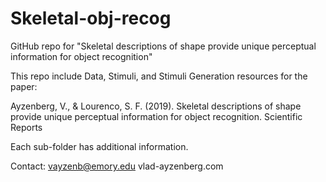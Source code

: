 # Skeletal-obj-recog
GitHub repo for "Skeletal descriptions of shape provide unique perceptual information for object recognition"

This repo include Data, Stimuli, and Stimuli Generation resources for the paper:

Ayzenberg, V., & Lourenco, S. F. (2019). Skeletal descriptions of shape provide unique perceptual information for object recognition. Scientific Reports

Each sub-folder has additional information. 

Contact: 
vayzenb@emory.edu
vlad-ayzenberg.com


